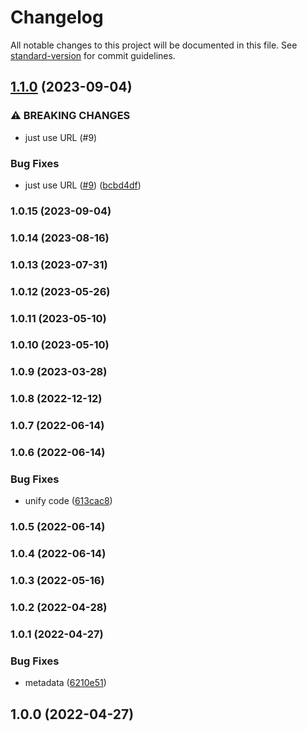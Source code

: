 # Changelog

All notable changes to this project will be documented in this file. See [standard-version](https://github.com/conventional-changelog/standard-version) for commit guidelines.

## [1.1.0](https://github.com/Kikobeats/url-http/compare/v1.0.15...v1.1.0) (2023-09-04)


### ⚠ BREAKING CHANGES

* just use URL (#9)

### Bug Fixes

* just use URL ([#9](https://github.com/Kikobeats/url-http/issues/9)) ([bcbd4df](https://github.com/Kikobeats/url-http/commit/bcbd4df56b7a74b042009796a3eddc4db33c3d57))

### 1.0.15 (2023-09-04)

### 1.0.14 (2023-08-16)

### 1.0.13 (2023-07-31)

### 1.0.12 (2023-05-26)

### 1.0.11 (2023-05-10)

### 1.0.10 (2023-05-10)

### 1.0.9 (2023-03-28)

### 1.0.8 (2022-12-12)

### 1.0.7 (2022-06-14)

### 1.0.6 (2022-06-14)


### Bug Fixes

* unify code ([613cac8](https://github.com/Kikobeats/url-http/commit/613cac8d86994dcd951068bfbb6b4b9f552dfa97))

### 1.0.5 (2022-06-14)

### 1.0.4 (2022-06-14)

### 1.0.3 (2022-05-16)

### 1.0.2 (2022-04-28)

### 1.0.1 (2022-04-27)


### Bug Fixes

* metadata ([6210e51](https://github.com/Kikobeats/url-http/commit/6210e51f614811154b4ddde9d0c13135b2e928c4))

## 1.0.0 (2022-04-27)
